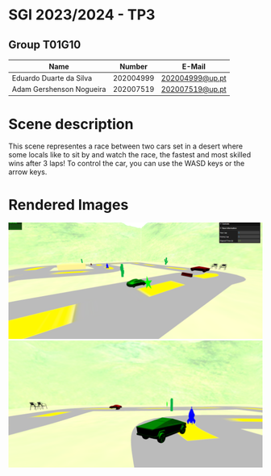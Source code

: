# SGI 2023/2024 - TP3


## Group T01G10
| Name                         | Number    | E-Mail             |
| ---------------------------- | --------- | ------------------ |
| Eduardo Duarte da Silva      | 202004999 | 202004999@up.pt    |
| Adam Gershenson Nogueira     | 202007519 | 202007519@up.pt    |


# Scene description

This scene representes a race between two cars set in a desert where some locals like to sit by and watch the race, the fastest and most skilled wins after 3 laps! To control the car, you can use the WASD keys or the arrow keys.

# Rendered Images

![screenShot1](screenshots/sc1.png)
![screenShot2](screenshots/sc2.png)


